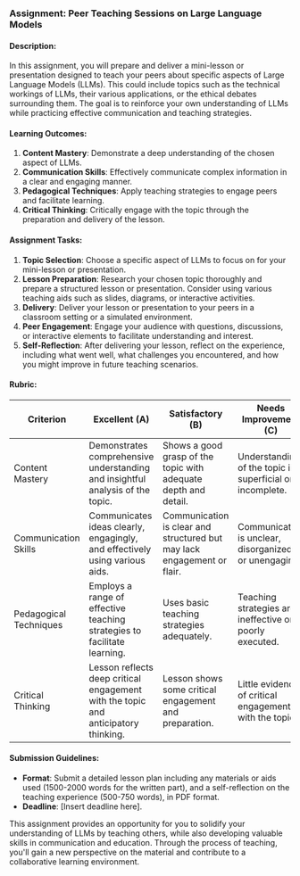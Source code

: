 ### Assignment: Peer Teaching Sessions on Large Language Models

#### Description:
In this assignment, you will prepare and deliver a mini-lesson or presentation designed to teach your peers about specific aspects of Large Language Models (LLMs). This could include topics such as the technical workings of LLMs, their various applications, or the ethical debates surrounding them. The goal is to reinforce your own understanding of LLMs while practicing effective communication and teaching strategies.

#### Learning Outcomes:
1. **Content Mastery**: Demonstrate a deep understanding of the chosen aspect of LLMs.
2. **Communication Skills**: Effectively communicate complex information in a clear and engaging manner.
3. **Pedagogical Techniques**: Apply teaching strategies to engage peers and facilitate learning.
4. **Critical Thinking**: Critically engage with the topic through the preparation and delivery of the lesson.

#### Assignment Tasks:
1. **Topic Selection**: Choose a specific aspect of LLMs to focus on for your mini-lesson or presentation.
2. **Lesson Preparation**: Research your chosen topic thoroughly and prepare a structured lesson or presentation. Consider using various teaching aids such as slides, diagrams, or interactive activities.
3. **Delivery**: Deliver your lesson or presentation to your peers in a classroom setting or a simulated environment.
4. **Peer Engagement**: Engage your audience with questions, discussions, or interactive elements to facilitate understanding and interest.
5. **Self-Reflection**: After delivering your lesson, reflect on the experience, including what went well, what challenges you encountered, and how you might improve in future teaching scenarios.

#### Rubric:

| Criterion             | Excellent (A)                                                                 | Satisfactory (B)                                                       | Needs Improvement (C)                                    |
|-----------------------|-------------------------------------------------------------------------------|------------------------------------------------------------------------|----------------------------------------------------------|
| Content Mastery       | Demonstrates comprehensive understanding and insightful analysis of the topic. | Shows a good grasp of the topic with adequate depth and detail.        | Understanding of the topic is superficial or incomplete. |
| Communication Skills  | Communicates ideas clearly, engagingly, and effectively using various aids.   | Communication is clear and structured but may lack engagement or flair. | Communication is unclear, disorganized, or unengaging.   |
| Pedagogical Techniques| Employs a range of effective teaching strategies to facilitate learning.      | Uses basic teaching strategies adequately.                             | Teaching strategies are ineffective or poorly executed.  |
| Critical Thinking     | Lesson reflects deep critical engagement with the topic and anticipatory thinking. | Lesson shows some critical engagement and preparation.                 | Little evidence of critical engagement with the topic.   |

#### Submission Guidelines:
- **Format**: Submit a detailed lesson plan including any materials or aids used (1500-2000 words for the written part), and a self-reflection on the teaching experience (500-750 words), in PDF format.
- **Deadline**: [Insert deadline here].

This assignment provides an opportunity for you to solidify your understanding of LLMs by teaching others, while also developing valuable skills in communication and education. Through the process of teaching, you'll gain a new perspective on the material and contribute to a collaborative learning environment.
